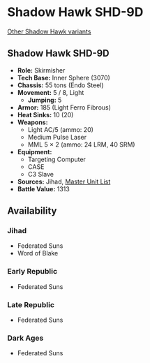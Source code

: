 # Shadow Hawk SHD-9D

[Other Shadow Hawk variants](../shadow_hawk.md)

## Shadow Hawk SHD-9D
- **Role:** Skirmisher
- **Tech Base:** Inner Sphere (3070)
- **Chassis:** 55 tons (Endo Steel)
- **Movement:** 5 / 8, Light
  - **Jumping:** 5
- **Armor:** 185 (Light Ferro Fibrous)
- **Heat Sinks:** 10 (20)
- **Weapons:**
  - Light AC/5 (ammo: 20)
  - Medium Pulse Laser
  - MML 5 × 2 (ammo: 24 LRM, 40 SRM)
- **Equipment:**
  - Targeting Computer
  - CASE
  - C3 Slave
- **Sources:** Jihad, [Master Unit List](http://masterunitlist.info/Unit/Details/2910/shadow-hawk-shd-9d)
- **Battle Value:** 1313

## Availability

### Jihad
- Federated Suns
- Word of Blake

### Early Republic
- Federated Suns

### Late Republic
- Federated Suns

### Dark Ages
- Federated Suns

